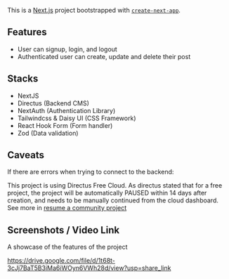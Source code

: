 This is a [Next.js](https://nextjs.org/) project bootstrapped with [`create-next-app`](https://github.com/vercel/next.js/tree/canary/packages/create-next-app).

## Features

- User can signup, login, and logout
- Authenticated user can create, update and delete their post

## Stacks

- NextJS
- Directus (Backend CMS)
- NextAuth (Authentication Library)
- Tailwindcss & Daisy UI (CSS Framework)
- React Hook Form (Form handler)
- Zod (Data validation)

## Caveats

If there are errors when trying to connect to the backend:

This project is using Directus Free Cloud. As directus stated that for a free project, the project will be automatically PAUSED within 14 days after creation, and needs to be manually continued from the cloud dashboard. See more in [resume a community project](https://docs.directus.io/cloud/projects.html#resume-a-community-project)

## Screenshots / Video Link

A showcase of the features of the project

https://drive.google.com/file/d/1t68t-3cJj7BaT5B3iMa6iWOyn6VWh28d/view?usp=share_link
